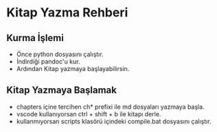 # Kitap Yazma Rehberi

## Kurma İşlemi

- Önce python dosyasını çalıştır.
- İndirdiği pandoc'u kur.
- Ardından Kitap yazmaya başlayabilirsin.

## Kitap Yazmaya Başlamak

- chapters içine tercihen ch* prefixi ile md dosyaları yazmaya başla.
- vscode kullanıyorsan ctrl + shift + b ile kitapı derle.
- kullanmıyorsan scripts klasörü içindeki compile.bat dosyasını çalıştır.

